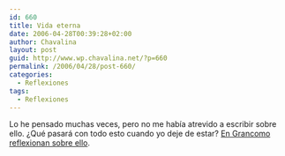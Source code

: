 ```yaml
---
id: 660
title: Vida eterna
date: 2006-04-28T00:39:28+02:00
author: Chavalina
layout: post
guid: http://www.wp.chavalina.net/?p=660
permalink: /2006/04/28/post-660/
categories:
  - Reflexiones
tags:
  - Reflexiones
---
```

Lo he pensado muchas veces, pero no me hab&iacute;a atrevido a escribir sobre ello. &iquest;Qué pasará con todo esto cuando yo deje de estar? <a href="http://www.grancomo.com/2006/04/28/vida-eterna/" target="_blank">En Grancomo reflexionan sobre ello</a>.